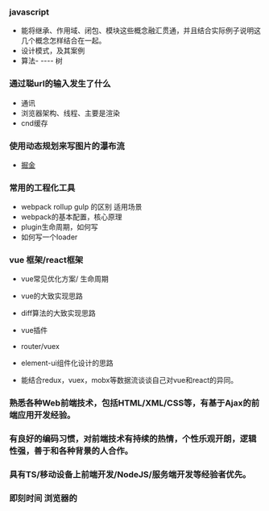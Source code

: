 ### javascript 
-   能将继承、作用域、闭包、模块这些概念融汇贯通，并且结合实际例子说明这几个概念怎样结合在一起。
-   设计模式，及其案例
-   算法- ---- 树

### 通过聪url的输入发生了什么
- 通讯
- 浏览器架构、线程、主要是渲染
- cnd缓存
### 使用动态规划来写图片的瀑布流
- [掘金](https://juejin.im/post/5ed5b9a26fb9a047a07f2c30?utm_source=gold_browser_extension#heading-3)
### 常用的工程化工具
-   webpack rollup gulp 的区别 适用场景
-   webpack的基本配置，核心原理
-   plugin生命周期，如何写
-   如何写一个loader


###  vue 框架/react框架
-   vue常见优化方案/ 生命周期
-   vue的大致实现思路
-   diff算法的大致实现思路
-   vue插件
-   router/vuex

-   element-ui组件化设计的思路
-   能结合redux，vuex，mobx等数据流谈谈自己对vue和react的异同。


### 熟悉各种Web前端技术，包括HTML/XML/CSS等，有基于Ajax的前端应用开发经验。

### 有良好的编码习惯，对前端技术有持续的热情，个性乐观开朗，逻辑性强，善于和各种背景的人合作。

### 具有TS/移动设备上前端开发/NodeJS/服务端开发等经验者优先。


### 即刻时间 浏览器的